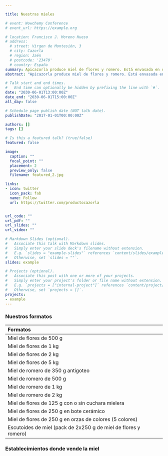 ```yaml
---

title: Nuestras mieles

# event: Wowchemy Conference
# event_url: https://example.org

# location: Francisco J. Moreno Hueso
# address:
  # street: Virgen de Montesión, 3
  # city: Cazorla
  # region: Jaén
  # postcode: '23470'
  # country: España
summary: Apicazorla produce miel de flores y romero. Está envasada en distintos formatos, algunos muy originales como los escutoides.
abstract: "Apicazorla produce miel de flores y romero. Está envasada en distintos formatos, algunos muy originales como los escutoides. Otros son muy solicitados para eventos como son el tarrito de 125 g de miel de flores con o sin cuchara mielera, o el bote cerámico de miel de flores de 250 g con cuchara mielera."

# Talk start and end times.
#   End time can optionally be hidden by prefixing the line with `#`.
date: "2030-06-01T13:00:00Z"
date_end: "2030-06-01T15:00:00Z"
all_day: false

# Schedule page publish date (NOT talk date).
publishDate: "2017-01-01T00:00:00Z"

authors: []
tags: []

# Is this a featured talk? (true/false)
featured: false

image:
  caption: ""
  focal_point: ""
  placement: 2
  preview_only: false
  filename: featured_2.jpg

links:
- icon: twitter
  icon_pack: fab
  name: Follow
  url: https://twitter.com/productocazorla


url_code: ""
url_pdf: ""
url_slides: ""
url_video: ""

# Markdown Slides (optional).
#   Associate this talk with Markdown slides.
#   Simply enter your slide deck's filename without extension.
#   E.g. `slides = "example-slides"` references `content/slides/example-slides.md`.
#   Otherwise, set `slides = ""`.
slides: example

# Projects (optional).
#   Associate this post with one or more of your projects.
#   Simply enter your project's folder or file name without extension.
#   E.g. `projects = ["internal-project"]` references `content/project/deep-learning/index.md`.
#   Otherwise, set `projects = []`.
projects:
- example
---
```


### Nuestros formatos

| Formatos                                                     |
| :----------------------------------------------------------- |
| Miel de flores de 500 g                                      |
| Miel de flores de 1 kg                                       |
| Miel de flores de 2 kg                                       |
| Miel de flores de 5 kg                                       |
| Miel de romero de 350 g antigoteo                            |
| Miel de romero de 500 g                                      |
| Miel de romero de 1 kg                                       |
| Miel de romero de 2 kg                                       |
| Miel de flores de 125 g con o sin cuchara mielera            |
| Miel de flores  de 250 g en bote cerámico                    |
| Miel de flores de 250 g en orzas de colores (5 colores)      |
| Escutoides de miel (pack de 2x250 g de miel de flores y romero) |

### Establecimientos donde vende la miel

